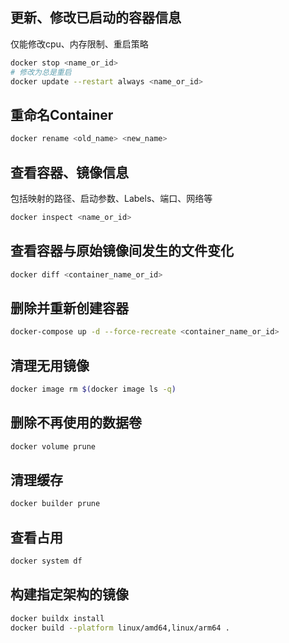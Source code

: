 
## 更新、修改已启动的容器信息

仅能修改cpu、内存限制、重启策略

```bash
docker stop <name_or_id>
# 修改为总是重启
docker update --restart always <name_or_id>
```

## 重命名Container

```bash
docker rename <old_name> <new_name>
```

## 查看容器、镜像信息

包括映射的路径、启动参数、Labels、端口、网络等

```bash
docker inspect <name_or_id>
```

## 查看容器与原始镜像间发生的文件变化

```bash
docker diff <container_name_or_id>
```

## 删除并重新创建容器

```bash
docker-compose up -d --force-recreate <container_name_or_id>
```

## 清理无用镜像

```bash
docker image rm $(docker image ls -q)
```

## 删除不再使用的数据卷

```bash
docker volume prune
```

## 清理缓存

```bash
docker builder prune
```

## 查看占用

```bash
docker system df
```

## 构建指定架构的镜像

```bash
docker buildx install
docker build --platform linux/amd64,linux/arm64 .
```